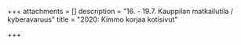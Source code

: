 +++
attachments = []
description = "16. - 19.7. Kauppilan matkailutila / kyberavaruus"
title = "2020: Kimmo korjaa kotisivut"

+++
